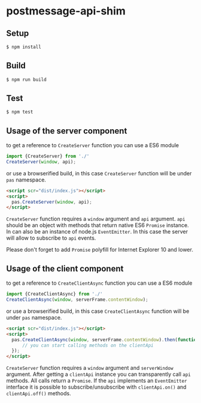 # postmessage-api-shim

## Setup

```bash
$ npm install
```

## Build

```bash
$ npm run build
```

## Test

```bash
$ npm test
```

## Usage of the server component

to get a reference to `CreateServer` function you can use a ES6 module
```javascript
import {CreateServer} from './'
CreateServer(window, api);
```
or use a browserified build, in this case `CreateServer` function will be under `pas` namespace.
```html
<script scr="dist/index.js"></script>
<script>
  pas.CreateServer(window, api);
</script>
```
`CreateServer` function requires a `window` argument and `api` argument. `api` should be an object with methods that
return native ES6 `Promise` instance. In can also be an instance of node.js `EventEmitter`. In this case the server will
allow to subscribe to `api` events.

Please don't forget to add `Promise` polyfill for Internet Explorer 10 and lower.

## Usage of the client component

to get a reference to `CreateClientAsync` function you can use a ES6 module
```javascript
import {CreateClientAsync} from './'
CreateClientAsync(window, serverFrame.contentWindow);
```
or use a browserified build, in this case `CreateClientAsync` function will be under `pas` namespace.
```html
<script scr="dist/index.js"></script>
<script>
  pas.CreateClientAsync(window, serverFrame.contentWindow).then(function(clientApi) {
      // you can start calling methods on the clientApi
  });
</script>
```

`CreateServer` function requires a `window` argument and `serverWindow` argument. After getting a `clientApi` instance
you can transparently call `api` methods. All calls return a `Promise`. If the `api` implements an `EventEmitter`
interface it is possible to subscribe/unsubscribe with `clientApi.on()` and  `clientApi.off()` methods.
